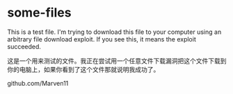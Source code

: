 # some-files

This is a test file. I'm trying to download this file to your computer using an arbitrary file download exploit. If you see this, it means the exploit succeeded.

这是一个用来测试的文件。我正在尝试用一个任意文件下载漏洞把这个文件下载到你的电脑上，如果你看到了这个文件那就说明我成功了。

github.com/Marven11
